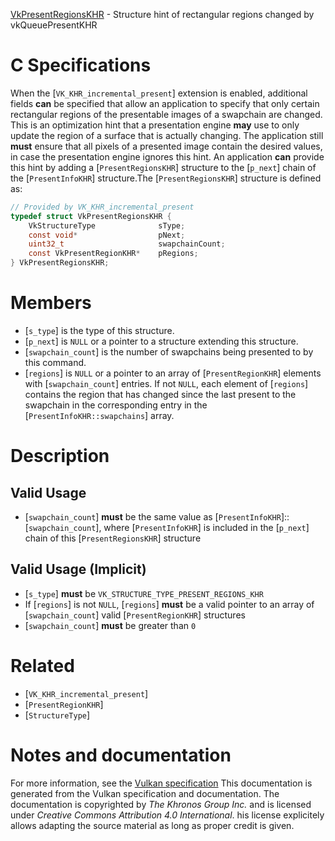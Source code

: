 [VkPresentRegionsKHR](https://www.khronos.org/registry/vulkan/specs/1.3-extensions/man/html/VkPresentRegionsKHR.html) - Structure hint of rectangular regions changed by vkQueuePresentKHR

# C Specifications
When the [`VK_KHR_incremental_present`] extension is enabled, additional
fields  **can**  be specified that allow an application to specify that only
certain rectangular regions of the presentable images of a swapchain are
changed.
This is an optimization hint that a presentation engine  **may**  use to only
update the region of a surface that is actually changing.
The application still  **must**  ensure that all pixels of a presented image
contain the desired values, in case the presentation engine ignores this
hint.
An application  **can**  provide this hint by adding a [`PresentRegionsKHR`]
structure to the [`p_next`] chain of the [`PresentInfoKHR`] structure.The [`PresentRegionsKHR`] structure is defined as:
```c
// Provided by VK_KHR_incremental_present
typedef struct VkPresentRegionsKHR {
    VkStructureType              sType;
    const void*                  pNext;
    uint32_t                     swapchainCount;
    const VkPresentRegionKHR*    pRegions;
} VkPresentRegionsKHR;
```

# Members
- [`s_type`] is the type of this structure.
- [`p_next`] is `NULL` or a pointer to a structure extending this structure.
- [`swapchain_count`] is the number of swapchains being presented to by this command.
- [`regions`] is `NULL` or a pointer to an array of [`PresentRegionKHR`] elements with [`swapchain_count`] entries. If not `NULL`, each element of [`regions`] contains the region that has changed since the last present to the swapchain in the corresponding entry in the [`PresentInfoKHR::swapchains`] array.

# Description
## Valid Usage
-  [`swapchain_count`] **must**  be the same value as [`PresentInfoKHR`]::[`swapchain_count`], where [`PresentInfoKHR`] is included in the [`p_next`] chain of this [`PresentRegionsKHR`] structure

## Valid Usage (Implicit)
-  [`s_type`] **must**  be `VK_STRUCTURE_TYPE_PRESENT_REGIONS_KHR`
-    If [`regions`] is not `NULL`, [`regions`] **must**  be a valid pointer to an array of [`swapchain_count`] valid [`PresentRegionKHR`] structures
-  [`swapchain_count`] **must**  be greater than `0`

# Related
- [`VK_KHR_incremental_present`]
- [`PresentRegionKHR`]
- [`StructureType`]

# Notes and documentation
For more information, see the [Vulkan specification](https://www.khronos.org/registry/vulkan/specs/1.3-extensions/html/vkspec.html)
This documentation is generated from the Vulkan specification and documentation.
The documentation is copyrighted by *The Khronos Group Inc.* and is licensed under *Creative Commons Attribution 4.0 International*.
his license explicitely allows adapting the source material as long as proper credit is given.
        